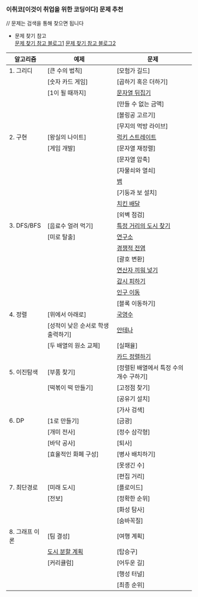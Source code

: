 ### 이취코[이것이 취업을 위한 코딩이다] 문제 추천

// 문제는 검색을 통해 찾으면 됩니다
- 문제 찾기 참고<br>
[문제 찾기 참고 블로그1](https://velog.io/@subinmun1997/series/%EC%9D%B4%EC%BD%94%ED%85%8C)
[문제 찾기 참고 블로그2](https://blex.me/@mildsalmon/posts)

|알고리즘|예제|문제|
|------|---|---|
|1. 그리디|[큰 수의 법칙]|[모험가 길드]|
|       |[숫자 카드 게임]|[곱하기 혹은 더하기]|
|       |[1이 될 때까지]|[문자열 뒤집기](https://www.acmicpc.net/problem/1439)|
|       |           |[만들 수 없는 금액]|
|       |           |[볼링공 고르기]|
|       |           |[무지의 먹방 라이브]|
|2. 구현|[왕실의 나이트]|[럭키 스트레이트](https://www.acmicpc.net/problem/18406)|
|      |[게임 개발]|[문자열 재정렬]|
|       |           |[문자열 압축]|
|       |           |[자물쇠와 열쇠]|
|       |           |[뱀](https://www.acmicpc.net/problem/3190)|
|       |           |[기둥과 보 설치]|
|       |           |[치킨 배달](https://www.acmicpc.net/problem/15686)|
|       |           |[외벽 점검]|
|3. DFS/BFS|[음료수 얼려 먹기]|[특정 거리의 도시 찾기](https://www.acmicpc.net/problem/18352)|
|      |[미로 탈출]|[연구소](https://www.acmicpc.net/problem/14502)|
|       |           |[경쟁적 전염](https://www.acmicpc.net/problem/18405)|
|       |           |[괄호 변환]|
|       |           |[연산자 끼워 넣기](https://www.acmicpc.net/problem/14888)|
|       |           |[감시 피하기](https://www.acmicpc.net/problem/18428)|
|       |           |[인구 이동](https://www.acmicpc.net/problem/16234)|
|       |           |[블록 이동하기]|
|4. 정렬|[위에서 아래로]|[국영수](https://www.acmicpc.net/problem/10825)|
|      |[성적이 낮은 순서로 학생 출력하기]|[안테나](https://www.acmicpc.net/problem/18310)|
|      |[두 배열의 원소 교체]|[실패율]|
|       |           |[카드 정렬하기](https://www.acmicpc.net/problem/1715)|
|5. 이진탐색|[부품 찾기]|[정렬된 배열에서 특정 수의 개수 구하기]|
|      |[떡볶이 떡 만들기]|[고정점 찾기]|
|      |           |[공유기 설치]|
|      |            |[가사 검색]|
|6. DP|[1로 만들기]|[금광]|
|      |[개미 전사]|[정수 삼각형]|
|      |[바닥 공사]|[퇴사]|
|      |[효율적인 화폐 구성]|[병사 배치하기]|
|       |           |[못생긴 수]|
|       |           |[편집 거리]|
|7. 최단경로|[미래 도시]|[플로이드]|
|      |[전보]|[정확한 순위]|
|       |           |[화성 탐사]|
|       |           |[숨바꼭질]|
|8. 그래프 이론|[팀 결성]|[여행 계획]|
|       |[도시 분할 계획](https://www.acmicpc.net/problem/1647)|[탑승구]|
|       |[커리큘럼]|[어두운 길]|
|       |           |[행성 터널]|
|       |           |[최종 순위]|
